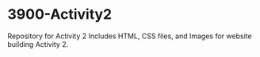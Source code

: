 # 3900-Activity2
Repository for Activity 2
Includes HTML, CSS files, and Images for website building Activity 2.

